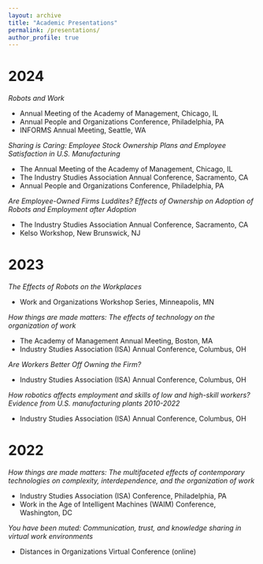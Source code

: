 ```yaml
---
layout: archive
title: "Academic Presentations"
permalink: /presentations/
author_profile: true
---
```


# 2024

*Robots and Work*
- Annual Meeting of the Academy of Management, Chicago, IL
- Annual People and Organizations Conference, Philadelphia, PA
- INFORMS Annual Meeting, Seattle, WA

*Sharing is Caring: Employee Stock Ownership Plans and Employee Satisfaction in U.S. Manufacturing*
- The Annual Meeting of the Academy of Management, Chicago, IL
- The Industry Studies Association Annual Conference, Sacramento, CA
- Annual People and Organizations Conference, Philadelphia, PA

*Are Employee-Owned Firms Luddites? Effects of Ownership on Adoption of Robots and Employment after Adoption*
- The Industry Studies Association Annual Conference, Sacramento, CA
- Kelso Workshop, New Brunswick, NJ


# 2023

*The Effects of Robots on the Workplaces*
- Work and Organizations Workshop Series, Minneapolis, MN

*How things are made matters: The effects of technology on the organization of work*
- The Academy of Management Annual Meeting, Boston, MA
- Industry Studies Association (ISA) Annual Conference, Columbus, OH

*Are Workers Better Off Owning the Firm?*
- Industry Studies Association (ISA) Annual Conference, Columbus, OH

*How robotics affects employment and skills of low and high-skill workers? Evidence from U.S. manufacturing plants 2010-2022*
- Industry Studies Association (ISA) Annual Conference, Columbus, OH

# 2022

*How things are made matters: The multifaceted effects of contemporary technologies on complexity, interdependence, and the organization of work*
- Industry Studies Association (ISA) Conference, Philadelphia, PA
- Work in the Age of Intelligent Machines (WAIM) Conference, Washington, DC

*You have been muted: Communication, trust, and knowledge sharing in virtual work environments*
- Distances in Organizations Virtual Conference (online)
